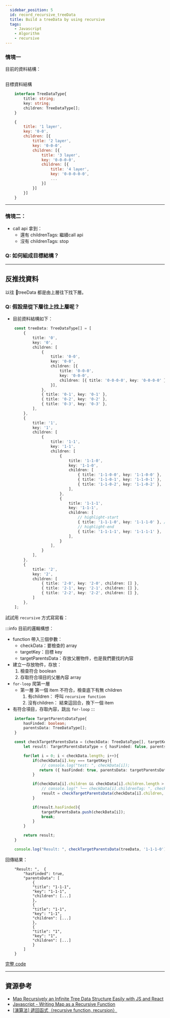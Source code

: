 ```yaml
---
  sidebar_position: 5
  id: record_recursive_treeData
  title: Build a treeData by using recursive
  tags:
    - Javascript
    - Algorithm
    - recursive
---
```


### 情境一
目前的資料結構：
```js

```
目標資料結構

```typescript
    interface TreeDataType{
        title: string;
        key: string;
        children: TreeDataType[];
    }
```

```js
    {
        title: '1 layer',
        key: '0-0',
        children: [{
            title: '2 layer',
            key: '0-0-0',
            children: [{
                title: '3 layer',
                key: '0-0-0-0',
                children: [{
                    title: '4 layer',
                    key: '0-0-0-0-0',
                    ...
                }]
            }]
        }]
    }
```
---

### 情境二：
- call api 拿到：
    - 還有 childrenTags: 繼續call api
    - 沒有 childrenTags: stop

### Q: 如何組成目標結構？



---
## 反推找資料
以往 treeData 都是由上層往下找下層。
### Q: 假設是從下層往上找上層呢？

- 目前資料結構如下：
```typescript
    const treeData: TreeDataType[] = [
        {
            title: '0',
            key: '0',
            children: [
                {
                    title: '0-0',
                    key: '0-0',
                    children: [{
                        title: '0-0-0',
                        key: '0-0-0',
                        children: [{ title: '0-0-0-0', key: '0-0-0-0' }],
                    }],
                },
                { title: '0-1', key: '0-1' },
                { title: '0-2', key: '0-2' },
                { title: '0-3', key: '0-3' },
            ],
        },
        {
            title: '1',
            key: '1',
            children: [
                {
                    title: '1-1',
                    key: '1-1',
                    children: [
                        {
                            title: '1-1-0',
                            key: '1-1-0',
                            children: [
                                { title: '1-1-0-0', key: '1-1-0-0' },
                                { title: '1-1-0-1', key: '1-1-0-1' },
                                { title: '1-1-0-2', key: '1-1-0-2' },
                            ],
                        },
                        {
                            title: '1-1-1',
                            key: '1-1-1',
                            children: [
                                // highlight-start
                                { title: '1-1-1-0', key: '1-1-1-0' }, // 我要從這裡反推找父層內容
                                // highlight-end
                                { title: '1-1-1-1', key: '1-1-1-1' },
                            ],
                        }
                    ],
                }
            ],
        },
        {
            title: '2',
            key: '2',
            children: [
                { title: '2-0', key: '2-0', children: [] },
                { title: '2-1', key: '2-1', children: [] },
                { title: '2-2', key: '2-2', children: [] },
            ]
        },
    ];
```

試試用 `recursive` 方式寫寫看：

:::info 目前的邏輯構想：
- function 帶入三個參數：
    - checkData：要檢查的 array
    - targetKey：目標 key
    - targetParentsData：存放父層物件，也是我們要找的內容
- 建立一存放物件，存放：
    1. 檢查符合 boolean 
    2. 存取符合項目的父層內容 array
- `for-loop` 爬第一層
    - 第一層 第一個 item 不符合，檢查底下有無 children
        1. 有children： 呼叫 `recursive function`
        2. 沒有children： 結束這回合，換下一個 item
- 有符合項目，存取內容，跳出 `for-loop`
:::

```typescript
    interface TargetParentsDataType{
        hasFinded: boolean;
        parentsData: TreeDataType[];
    }

    const checkTargetParentsData = (checkData: TreeDataType[], targetKey: string, targetParentsData: TreeDataType[] = []): TargetParentsDataType => {
        let result: TargetParentsDataType = { hasFinded: false, parentsData: []};

        for(let i = 0; i < checkData.length; i++){
            if(checkData[i].key === targetKey){
                // console.log("test: ", checkData[i]);
               return ({ hasFinded: true, parentsData: targetParentsData });
            }

            if(checkData[i].children && checkData[i].children.length > 0){
                // console.log(" └── checkData[i].childrenTag: ", checkData[i].childrenTag);
                result = checkTargetParentsData(checkData[i].children, targetKey, targetParentsData);
            }

            if(result.hasFinded){
                targetParentsData.push(checkData[i]);
                break;
            }
        }

        return result;
    }

    console.log("Result: ", checkTargetParentsData(treeData, '1-1-1-0'));
```

回傳結果：
```log
    "Result: ",  {
        "hasFinded": true,
        "parentsData": [
            {
            "title": "1-1-1",
            "key": "1-1-1",
            "children": [...]
            },
            {
            "title": "1-1",
            "key": "1-1",
            "children": [...]
            },
            {
            "title": "1",
            "key": "1",
            "children": [...]
            }
        ]
    } 
```

[完整 code](https://www.typescriptlang.org/play?ssl=31&ssc=14&pln=31&pc=30#code/JYOwLgpgTgZghgYwgAgCpQhAInMdUCeADhAN4CwAUMjcmMGADYQBcyAzmFKAOYDcVWsgDWEAm07cQ-QbQQALYIwAmGEG3SYceQiQDaAXQGUAvrORUEAexCc6GbLjgaH2-MQiHkAXmR7zyBTUQrT0TKzIAOQADJEANAFCouJRsQnBIcgKSqoQ6n6JmYGFRaEMzGwxALRpJaUiYpXRNfF1pdkqamx6QfV9dOUR1c21Gf2ZyU01Lenj7Yqded2kA+FTIzMNKcPTaVkLufleJgazczQnZ30mV-UrYRWpVQCM8VtTr3H7OV1+Bsg3Nq0e6DKYAJjekyeEK+HUO3X+gLGpRBayeAGZIY0MW84b9jrchKcAkihL0ig8hp86lDItTkXIDvigTRyedKZVni9Wgy+rSufTzjQ8UsCry5myhZkOVEBTMWXN+S95eKpSKjgqpajHnTlSMsds5frYUzRQTNULtVS9dyvkquc1Pt9FkdEYSpUUrZybTD3rKfbjTa6Ae6Pchiar+qSw8VI+zQf6BTyYyF7baLX11d0M3MAPS55CKHjyRjAYtgKqcOBQMA58ZexN6g3eo2Bn5mt3IfPIQCIRoBAyMAefqATATAIcRgFnlQAVxoA-I0AbE6AEx1AOaKgE7tOv9btFktl+QVvLKVd9Bu6uVOtNJk3t4PRlM0CMpsxxkK3qN1J8XW6SoQyyIwmnY7-JooszFetVh1MFNlpcC9iA80H0PcCTz-BC2xdBEQwVeCql9SCsJQ+E-nQ8UDBJdIjCoAJQEgWBEBQVBqx4CAwAABWrPIwHYNxdDIOp5DgdgADFQGUCBlDYAAjKwrGYOAQGMUoiFY8AOKcFwtCcLjDDk2h7wCaxbDAfYIAQYQ6KgBjmMU9i3B8ZAAAoFCM4Q3FUxwdA8QwvjwMzGIAaWxSReE8+jGJYtQrJUtBXHU9z-l8QwAEoNGCiywuUtySB8AA+WNSmYAyMHYABXRgwCS7yUrYtL3Ay3wVl4gShJEth4EYdgIC+BTUucv4TGMOoYCsKBbLy5BgBs6I+FG5AAB5DOMtwADpmGkMB5Em4AAGoNvij9AJsdgpIgJarB4WyACJIE4NgzpNRy3D0YADAW5J4q0vpgBgez5DupwHqe5IfG8XwvPMvyCB2jMMDAQqoBAOy6r4wSQGE0T7EK9rkE6yrupBkLLKqgFXoVHSHw+r6frwP6FvVZAADJabmpzfse6mgyWvIeFW5BsuiCGHyEPSDuYY7TouiAruQG7Gfuln1SJ-naAK4qDN8BzjNM8zQuxpxyfm5mnvVILyrBo3Nfxtx5fGEnxjJpWSoW+qkZRvmpVxiqlMWohCvYeRdaZynHstoUxIwOBhDe+p71Ka2iihmG4btsAI5j4V9sOkXzoAJXF5Xrtu9Xkq1j2da4NS8C+I8m3i16gA)

---
## 資源參考
- [Map Recursively an Infinite Tree Data Structure Easily with JS and React](https://www.youtube.com/watch?v=gLZ1ECbe1JM)
- [Javascript - Writing Map as a Recursive Function](https://dev.to/alexmercedcoder/javascript-writing-map-as-a-recursive-function-2854)
- [[演算法] 遞回函式（recursive function, recursion）](https://pjchender.dev/dsa/algo-recursion/)
